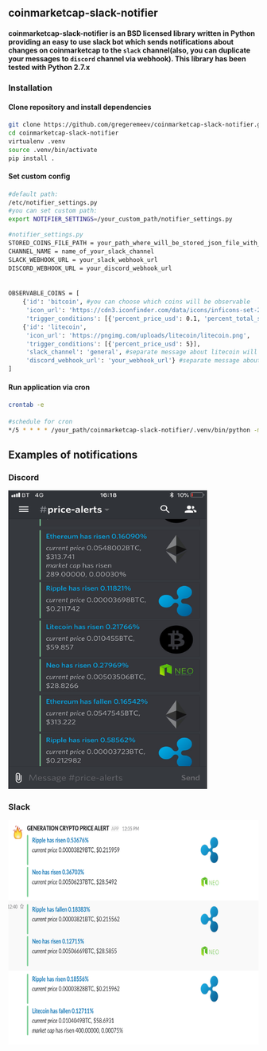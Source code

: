 ## coinmarketcap-slack-notifier

#### coinmarketcap-slack-notifier is an BSD licensed library written in Python providing an easy to use slack bot which sends notifications about changes on coinmarketcap to the `slack` channel(also, you can duplicate your messages to `discord` channel via webhook). This library has been tested with Python 2.7.x

### Installation

#### Clone repository and install dependencies
```bash
git clone https://github.com/gregeremeev/coinmarketcap-slack-notifier.git
cd coinmarketcap-slack-notifier
virtualenv .venv
source .venv/bin/activate
pip install .
```

#### Set custom config
```bash
#default path:
/etc/notifier_settings.py
#you can set custom path:
export NOTIFIER_SETTINGS=/your_custom_path/notifier_settings.py
```
```bash
#notifier_settings.py
STORED_COINS_FILE_PATH = your_path_where_will_be_stored_json_file_with_coins
CHANNEL_NAME = name_of_your_slack_channel
SLACK_WEBHOOK_URL = your_slack_webhook_url
DISCORD_WEBHOOK_URL = your_discord_webhook_url


OBSERVABLE_COINS = [
    {'id': 'bitcoin', #you can choose which coins will be observable
     'icon_url': 'https://cdn3.iconfinder.com/data/icons/inficons-set-2/512/648849-star-ratings-512.png',
     'trigger_conditions': [{'percent_price_usd': 0.1, 'percent_total_supply': 0.1}, {'percent_price_usd': 0.1}]}, #and trigger conditions
    {'id': 'litecoin',
     'icon_url': 'https://pngimg.com/uploads/litecoin/litecoin.png',
     'trigger_conditions': [{'percent_price_usd': 5}],
     'slack_channel': 'general', #separate message about litecoin will be sent to this slack channel
     'discord_webhook_url': 'your_webhook_url'} #separate message about litecoin will be sent to this discord channel
]
```

#### Run application via cron
```bash
crontab -e

#schedule for cron
*/5 * * * * /your_path/coinmarketcap-slack-notifier/.venv/bin/python -m coinmarketcap_slack_notifier.cli run_notifier
```

## Examples of notifications

### Discord
<img src="./pictures/discord_notification.png" width="400" height="600">

### Slack
<img src="./pictures/slack_notification.png" width="600" height="450">
